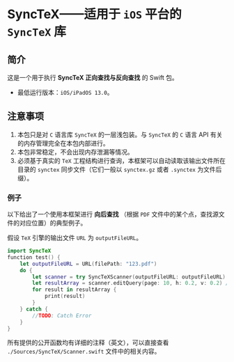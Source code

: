 # SyncTeX——适用于 `iOS` 平台的 `SyncTeX` 库

## 简介

这是一个用于执行 **SyncTeX 正向查找与反向查找** 的 Swift 包。

- 最低运行版本：`iOS/iPadOS 13.0`。

## 注意事项

1. 本包只是对 `C` 语言库 `SyncTeX` 的一层浅包装。与 `SyncTeX` 的 `C` 语言 API 有关的内存管理完全在本包内部进行。
2. 本包非常稳定，不会出现内存泄漏等情况。
3. 必须基于真实的 `TeX` 工程结构进行查询，本框架可以自动读取该输出文件所在目录的 `synctex` 同步文件（它们一般以 `synctex.gz` 或者 `.synctex` 为文件后缀）。


### 例子

以下给出了一个使用本框架进行 **向后查找** （根据 `PDF` 文件中的某个点，查找源文件的对应位置）的典型例子。

假设 `TeX` 引擎的输出文件 `URL` 为 `outputFileURL`。

```swift
import SyncTeX
function test() {
    let outputFileURL = URL(filePath: "123.pdf")
    do {
        let scanner = try SyncTeXScanner(outputFileURL: outputFileURL)
        let resultArray = scanner.editQuery(page: 10, h: 0.2, v: 0.2) // Page 从 1 开始
        for result in resultArray {
            print(result)
        }
    } catch {
        //TODO: Catch Error
    }
}

```
所有提供的公开函数均有详细的注释（英文），可以直接查看 `./Sources/SyncTeX/Scanner.swift` 文件中的相关内容。



